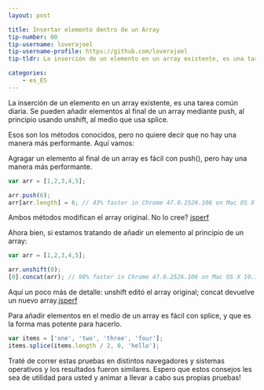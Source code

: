 ```yaml
---
layout: post

title: Insertar elemento dentro de un Array
tip-number: 00
tip-username: loverajoel 
tip-username-profile: https://github.com/loverajoel
tip-tldr: La inserción de un elemento en un array existente, es una tarea común diaria. Se pueden añadir elementos al final de un array mediante push, al principio usando unshift, al medio que usa splice.

categories:
    - es_ES
---
```


La inserción de un elemento en un array existente, es una tarea común diaria. Se pueden añadir elementos al final de un array mediante push, al principio usando unshift, al medio que usa splice.

Esos son los métodos conocidos, pero no quiere decir que no hay una manera más performante. Aquí vamos:

Agragar un elemento al final de un array es fácil con push(), pero hay una manera más performante.

```javascript
var arr = [1,2,3,4,5];

arr.push(6);
arr[arr.length] = 6; // 43% faster in Chrome 47.0.2526.106 on Mac OS X 10.11.1
```
Ambos métodos modifican el array original. No lo cree? [jsperf](http://jsperf.com/push-item-inside-an-array)

Ahora bien, si estamos tratando de añadir un elemento al principio de un array:

```javascript
var arr = [1,2,3,4,5];

arr.unshift(0);
[0].concat(arr); // 98% faster in Chrome 47.0.2526.106 on Mac OS X 10.11.1
```
Aquí un poco más de detalle: unshift editó el array original; concat devuelve un nuevo array.[jsperf](http://jsperf.com/unshift-item-inside-an-array)

Para añadir elementos en el medio de un array es fácil con splice, y que es la forma mas potente para hacerlo.

```javascript
var items = ['one', 'two', 'three', 'four'];
items.splice(items.length / 2, 0, 'hello');
```

Traté de correr estas pruebas en distintos navegadores y sistemas operativos y los resultados fueron similares. Espero que estos consejos les sea de utilidad para usted y animar a llevar a cabo sus propias pruebas!